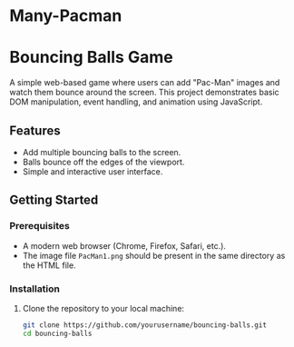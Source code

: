 # Many-Pacman
# Bouncing Balls Game

A simple web-based game where users can add "Pac-Man" images and watch them bounce around the screen. This project demonstrates basic DOM manipulation, event handling, and animation using JavaScript.

## Features

- Add multiple bouncing balls to the screen.
- Balls bounce off the edges of the viewport.
- Simple and interactive user interface.

## Getting Started

### Prerequisites

- A modern web browser (Chrome, Firefox, Safari, etc.).
- The image file `PacMan1.png` should be present in the same directory as the HTML file.

### Installation

1. Clone the repository to your local machine:

   ```bash
   git clone https://github.com/yourusername/bouncing-balls.git
   cd bouncing-balls
